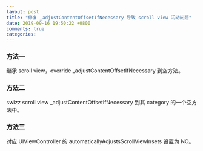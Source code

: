 ```yaml
---
layout: post
title: "修复 _adjustContentOffsetIfNecessary 导致 scroll view 闪动问题"
date: 2019-09-16 19:50:22 +0800
comments: true
categories: 
---
```


### 方法一

继承 scroll view，override _adjustContentOffsetIfNecessary 到空方法。

### 方法二

swizz scroll view _adjustContentOffsetIfNecessary 到其 category 的一个空方法中。

### 方法三

对应 UIViewController 的 automaticallyAdjustsScrollViewInsets 设置为 NO。